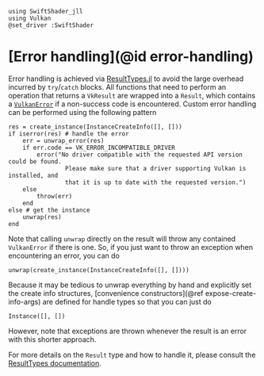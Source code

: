 ```@setup main
using SwiftShader_jll
using Vulkan
@set_driver :SwiftShader
```

# [Error handling](@id error-handling)

Error handling is achieved via [ResultTypes.jl](https://github.com/iamed2/ResultTypes.jl) to avoid the large overhead incurred by `try`/`catch` blocks. All functions that need to perform an operation that returns a `VkResult` are wrapped into a `Result`, which contains a [`VulkanError`](@ref) if a non-success code is encountered. Custom error handling can be performed using the following pattern

```@example main
res = create_instance(InstanceCreateInfo([], []))
if iserror(res) # handle the error
    err = unwrap_error(res)
    if err.code == VK_ERROR_INCOMPATIBLE_DRIVER
        error("No driver compatible with the requested API version could be found.
                Please make sure that a driver supporting Vulkan is installed, and
                that it is up to date with the requested version.")
    else
        throw(err)
    end
else # get the instance
    unwrap(res)
end
```

Note that calling `unwrap` directly on the result will throw any contained `VulkanError` if there is one. So, if you just want to throw an exception when encountering an error, you can do

```@example main
unwrap(create_instance(InstanceCreateInfo([], [])))
```

Because it may be tedious to unwrap everything by hand and explicitly set the create info structures, [convenience constructors](@ref expose-create-info-args) are defined for handle types so that you can just do

```@example main
Instance([], [])
```

However, note that exceptions are thrown whenever the result is an error with this shorter approach.

For more details on the `Result` type and how to handle it, please consult the [ResultTypes documentation](https://iamed2.github.io/ResultTypes.jl/stable/).
